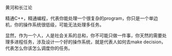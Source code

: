 
黄河和长江论

精通C++，精通编程，代表你能处理一个很复杂的program，你只是一个单边机，你的操作系统很低级，可能无法处理多任务。

显然，作为一个人，人是社会关系的总和，你不可能只做一件事，你天然的需要处理多进程任务，涉及设计一个好的操作系统，就是代表人如何去make decision，代表怎么你该怎么调度你的任务。
